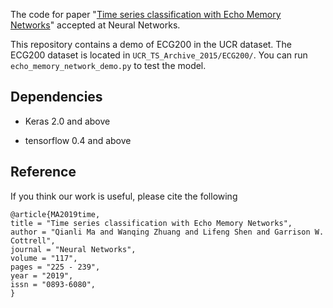 The code for paper "[Time series classification with Echo Memory Networks](https://www.sciencedirect.com/science/article/pii/S0893608019301406)" accepted at Neural Networks.

This repository contains a demo of ECG200 in the UCR dataset.  The ECG200 dataset is located in `UCR_TS_Archive_2015/ECG200/`. You can run `echo_memory_network_demo.py` to test the model.



## Dependencies

- Keras 2.0 and above

- tensorflow 0.4 and above

  

## Reference

If you think our work is useful, please cite the following

```
@article{MA2019time,
title = "Time series classification with Echo Memory Networks",
author = "Qianli Ma and Wanqing Zhuang and Lifeng Shen and Garrison W. Cottrell",
journal = "Neural Networks",
volume = "117",
pages = "225 - 239",
year = "2019",
issn = "0893-6080",
}
```


